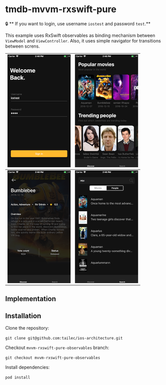# tmdb-mvvm-rxswift-pure
🔒 ** If you want to login, use username `iostest` and password `test`.**


This example uses RxSwift observables as binding mechanism between `ViewModel` and `ViewController`. Also, it uses simple navigator for transitions between screns.

| ![](1.png) | ![](2.png) |
| --- | --- |
| ![](3.png) | ![](4.png) |


## Implementation



## Installation
Clone the repository:

`git clone git@github.com:tailec/ios-architecture.git`

Checkout `mvvm-rxswift-pure-observables` branch:

`git checkout mvvm-rxswift-pure-observables`

Install dependencies:

 `pod install`
